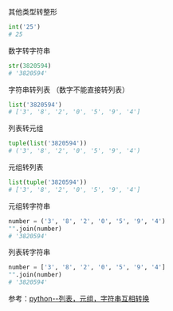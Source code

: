 其他类型转整形
```python
int('25')
# 25
```
 数字转字符串
```python
str(3820594)
# '3820594'
```


字符串转列表
（数字不能直接转列表）
```python
list('3820594')  
# ['3', '8', '2', '0', '5', '9', '4']
```

 列表转元组
```python
tuple(list('3820594'))
# ('3', '8', '2', '0', '5', '9', '4')
```


 元组转列表
```python
list(tuple('3820594'))
# ['3', '8', '2', '0', '5', '9', '4']
```

元组转字符串
```python
number = ('3', '8', '2', '0', '5', '9', '4')
"".join(number)
# '3820594'
```

列表转字符串
```python
number = ['3', '8', '2', '0', '5', '9', '4']
"".join(number)
# '3820594'
```

参考：[python--列表，元组，字符串互相转换](https://www.cnblogs.com/fqfanqi/p/6516052.html)

